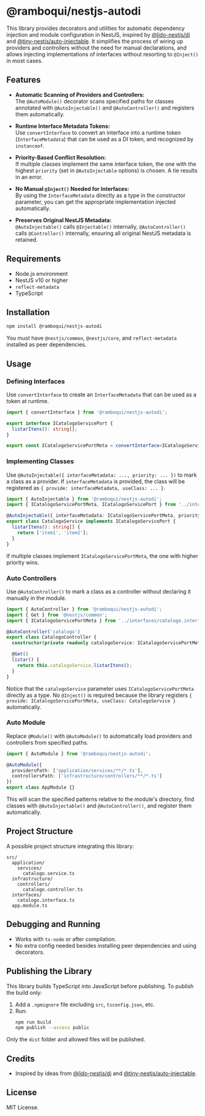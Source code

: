 # @ramboqui/nestjs-autodi

This library provides decorators and utilities for automatic dependency injection and module configuration in NestJS, inspired by [@lido-nestjs/di](https://www.npmjs.com/package/@lido-nestjs/di) and [@tiny-nestjs/auto-injectable](https://www.npmjs.com/package/@tiny-nestjs/auto-injectable). It simplifies the process of wiring up providers and controllers without the need for manual declarations, and allows injecting implementations of interfaces without resorting to `@Inject()` in most cases.

## Features

- **Automatic Scanning of Providers and Controllers:**  
  The `@AutoModule()` decorator scans specified paths for classes annotated with `@AutoInjectable()` and `@AutoController()` and registers them automatically.
  
- **Runtime Interface Metadata Tokens:**  
  Use `convertInterface` to convert an interface into a runtime token (`InterfaceMetadata`) that can be used as a DI token, and recognized by `instanceof`.
  
- **Priority-Based Conflict Resolution:**  
  If multiple classes implement the same interface token, the one with the highest `priority` (set in `@AutoInjectable` options) is chosen. A tie results in an error.
  
- **No Manual `@Inject()` Needed for Interfaces:**  
  By using the `InterfaceMetadata` directly as a type in the constructor parameter, you can get the appropriate implementation injected automatically.
  
- **Preserves Original NestJS Metadata:**  
  `@AutoInjectable()` calls `@Injectable()` internally, `@AutoController()` calls `@Controller()` internally, ensuring all original NestJS metadata is retained.

## Requirements

- Node.js environment
- NestJS v10 or higher
- `reflect-metadata`
- TypeScript

## Installation

```bash
npm install @ramboqui/nestjs-autodi
```

You must have `@nestjs/common`, `@nestjs/core`, and `reflect-metadata` installed as peer dependencies.

## Usage

### Defining Interfaces

Use `convertInterface` to create an `InterfaceMetadata` that can be used as a token at runtime.

```typescript
import { convertInterface } from '@ramboqui/nestjs-autodi';

export interface ICatalogoServicePort {
  listarItens(): string[];
}

export const ICatalogoServicePortMeta = convertInterface<ICatalogoServicePort>('ICatalogoServicePort');
```

### Implementing Classes

Use `@AutoInjectable({ interfaceMetadata: ..., priority: ... })` to mark a class as a provider. If `interfaceMetadata` is provided, the class will be registered as `{ provide: interfaceMetadata, useClass: ... }`.

```typescript
import { AutoInjectable } from '@ramboqui/nestjs-autodi';
import { ICatalogoServicePortMeta, ICatalogoServicePort } from '../interfaces/catalogo.interface';

@AutoInjectable({ interfaceMetadata: ICatalogoServicePortMeta, priority: 10 })
export class CatalogoService implements ICatalogoServicePort {
  listarItens(): string[] {
    return ['item1', 'item2'];
  }
}
```

If multiple classes implement `ICatalogoServicePortMeta`, the one with higher priority wins.

### Auto Controllers

Use `@AutoController()` to mark a class as a controller without declaring it manually in the module.

```typescript
import { AutoController } from '@ramboqui/nestjs-autodi';
import { Get } from '@nestjs/common';
import { ICatalogoServicePortMeta } from '../interfaces/catalogo.interface';

@AutoController('catalogo')
export class CatalogoController {
  constructor(private readonly catalogoService: ICatalogoServicePortMeta) {}

  @Get()
  listar() {
    return this.catalogoService.listarItens();
  }
}
```

Notice that the `catalogoService` parameter uses `ICatalogoServicePortMeta` directly as a type. No `@Inject()` is required because the library registers `{ provide: ICatalogoServicePortMeta, useClass: CatalogoService }` automatically.

### Auto Module

Replace `@Module()` with `@AutoModule()` to automatically load providers and controllers from specified paths.

```typescript
import { AutoModule } from '@ramboqui/nestjs-autodi';

@AutoModule({
  providersPath: ['application/services/**/*.ts'],
  controllersPath: ['infrastructure/controllers/**/*.ts']
})
export class AppModule {}
```

This will scan the specified patterns relative to the module's directory, find classes with `@AutoInjectable()` and `@AutoController()`, and register them automatically.

## Project Structure

A possible project structure integrating this library:

```text
src/
  application/
    services/
      catalogo.service.ts
  infrastructure/
    controllers/
      catalogo.controller.ts
  interfaces/
    catalogo.interface.ts
  app.module.ts
```

## Debugging and Running

- Works with `ts-node` or after compilation.
- No extra config needed besides installing peer dependencies and using decorators.

## Publishing the Library

This library builds TypeScript into JavaScript before publishing. To publish the build only:

1. Add a `.npmignore` file excluding `src`, `tsconfig.json`, etc.
2. Run:
   ```bash
   npm run build
   npm publish --access public
   ```

Only the `dist` folder and allowed files will be published.

## Credits

- Inspired by ideas from [@lido-nestjs/di](URL_HERE) and [@tiny-nestjs/auto-injectable](URL_HERE).

## License

MIT License.
